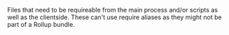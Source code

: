 Files that need to be requireable from the main process and/or scripts as well as the clientside. These can't use require aliases as they might not be part of a Rollup bundle.
